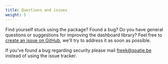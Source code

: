 ```yaml
---
title: Questions and issues
weight: 5
---
```


Find yourself stuck using the package? Found a bug? Do you have general questions or suggestions for improving the dashboard library? Feel free to [create an issue on GitHub](https://github.com/spatie/laravel-dashboard/issues), we'll try to address it as soon as possible.

If you've found a bug regarding security please mail [freek@spatie.be](mailto:freek@spatie.be) instead of using the issue tracker.
